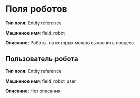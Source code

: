 # Поля роботов

**Тип поля**: Entity reference

**Машинное имя**: field_robot

**Описание**: Роботы, на которых можно выполнить процесс.

## Пользователь робота

**Тип поля**: Entity reference

**Машинное имя**: field_robot_user

**Описание**: Нет описания
